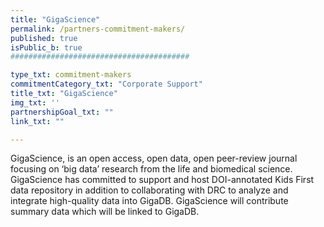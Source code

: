 ```yaml
---
title: "GigaScience"
permalink: /partners-commitment-makers/
published: true
isPublic_b: true
########################################

type_txt: commitment-makers
commitmentCategory_txt: "Corporate Support"
title_txt: "GigaScience"
img_txt: ''
partnershipGoal_txt: ""
link_txt: ""

---
```


GigaScience, is an open access, open data, open peer-review journal focusing on ‘big data’ research from the life and biomedical science. GigaScience has committed to support and host DOI-annotated Kids First data repository in addition to collaborating with DRC to analyze and integrate high-quality data into GigaDB. GigaScience will contribute summary data which will be linked to GigaDB.